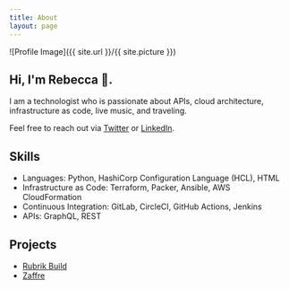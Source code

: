 ```yaml
---
title: About
layout: page
---
```


![Profile Image]({{ site.url }}/{{ site.picture }})

## Hi, I'm Rebecca 👋.

<p>I am a technologist who is passionate about APIs, cloud architecture, infrastructure as code, live music, and traveling.

Feel free to reach out via <a href="https://twitter.com/RebeccaFitzhugh">Twitter</a> or <a href="https://www.linkedin.com/in/rmfitzhugh">LinkedIn</a>.

<h2>Skills</h2>

<ul class="skill-list">
	<li>Languages: Python, HashiCorp Configuration Language (HCL), HTML</li>
	<li>Infrastructure as Code: Terraform, Packer, Ansible, AWS CloudFormation</li>
	<li>Continuous Integration: GitLab, CircleCI, GitHub Actions, Jenkins</li>
	<li>APIs: GraphQL, REST</li>
</ul>

## Projects

* [Rubrik Build](/projects/rubrik-build.md)
* [Zaffre](/projects/zaffre.md)